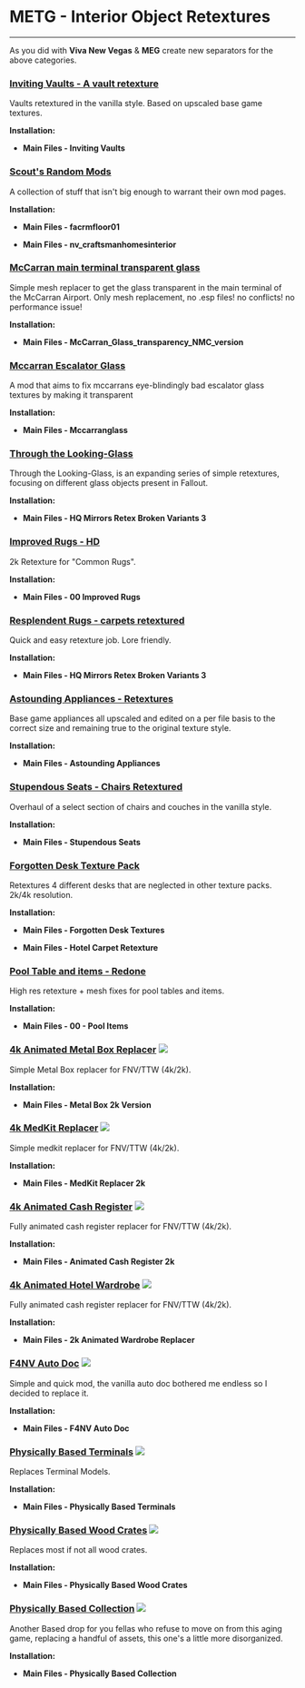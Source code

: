 # METG - Interior Object Retextures

---

As you did with **Viva New Vegas** & **MEG** create new separators for the above categories.

### [Inviting Vaults - A vault retexture](https://www.nexusmods.com/newvegas/mods/80872)

Vaults retextured in the vanilla style. Based on upscaled base game textures.

**Installation:**

- **Main Files - Inviting Vaults**


### [Scout's Random Mods](https://www.nexusmods.com/newvegas/mods/80469)

A collection of stuff that isn't big enough to warrant their own mod pages.

**Installation:**

- **Main Files - facrmfloor01**

- **Main Files - nv_craftsmanhomesinterior**


### [McCarran main terminal transparent glass](https://www.nexusmods.com/newvegas/mods/69041)

Simple mesh replacer to get the glass transparent in the main terminal of the McCarran Airport. Only mesh replacement, no .esp files! no conflicts! no performance issue! 

**Installation:**

- **Main Files - McCarran_Glass_transparency_NMC_version**


### [Mccarran Escalator Glass](https://www.nexusmods.com/newvegas/mods/63284)

A mod that aims to fix mccarrans eye-blindingly bad escalator glass textures by making it transparent 

**Installation:**

- **Main Files - Mccarranglass**


### [Through the Looking-Glass](https://www.nexusmods.com/newvegas/mods/40620)

Through the Looking-Glass, is an expanding series of simple retextures, focusing on different glass objects present in Fallout. 

**Installation:**

- **Main Files - HQ Mirrors Retex Broken Variants 3**


### [Improved Rugs - HD](https://www.nexusmods.com/newvegas/mods/82507)

2k Retexture for "Common Rugs".

**Installation:**

- **Main Files - 00 Improved Rugs**


### [Resplendent Rugs - carpets retextured](https://www.nexusmods.com/newvegas/mods/79722)

Quick and easy retexture job. Lore friendly. 

**Installation:**

- **Main Files - HQ Mirrors Retex Broken Variants 3**


### [Astounding Appliances - Retextures](https://www.nexusmods.com/newvegas/mods/80953)

Base game appliances all upscaled and edited on a per file basis to the correct size and remaining true to the original texture style.

**Installation:**

- **Main Files - Astounding Appliances**


### [Stupendous Seats - Chairs Retextured](https://www.nexusmods.com/newvegas/mods/80478)

Overhaul of a select section of chairs and couches in the vanilla style. 

**Installation:**

- **Main Files - Stupendous Seats**


### [Forgotten Desk Texture Pack](https://www.nexusmods.com/newvegas/mods/75309)

Retextures 4 different desks that are neglected in other texture packs. 2k/4k resolution.

**Installation:**

- **Main Files - Forgotten Desk Textures**

- **Main Files - Hotel Carpet Retexture**


### [Pool Table and items - Redone](https://www.nexusmods.com/newvegas/mods/82577)

High res retexture + mesh fixes for pool tables and items. 

**Installation:**

- **Main Files - 00 - Pool Items**


### [4k Animated Metal Box Replacer](https://www.nexusmods.com/newvegas/mods/72598) ![](../static/img/Performance.png)

Simple Metal Box replacer for FNV/TTW (4k/2k).

**Installation:**

- **Main Files - Metal Box 2k Version**


### [4k MedKit Replacer](https://www.nexusmods.com/newvegas/mods/72566) ![](../static/img/Performance.png)

Simple medkit replacer for FNV/TTW (4k/2k).

**Installation:**

- **Main Files - MedKit Replacer 2k**


### [4k Animated Cash Register](https://www.nexusmods.com/newvegas/mods/72613) ![](../static/img/Performance.png)

Fully animated cash register replacer for FNV/TTW (4k/2k).

**Installation:**

- **Main Files - Animated Cash Register 2k**


### [4k Animated Hotel Wardrobe](https://www.nexusmods.com/newvegas/mods/72611) ![](../static/img/Performance.png)

Fully animated cash register replacer for FNV/TTW (4k/2k).

**Installation:**

- **Main Files - 2k Animated Wardrobe Replacer**


### [F4NV Auto Doc](https://www.nexusmods.com/newvegas/mods/71332) ![](../static/img/Performance.png)

Simple and quick mod, the vanilla auto doc bothered me endless so I decided to replace it.  

**Installation:**

- **Main Files - F4NV Auto Doc**


### [Physically Based Terminals](https://www.nexusmods.com/newvegas/mods/84386) ![](../static/img/Performance.png)

Replaces Terminal Models.

**Installation:**

- **Main Files - Physically Based Terminals**


### [Physically Based Wood Crates](https://www.nexusmods.com/newvegas/mods/76089) ![](../static/img/Performance.png)

Replaces most if not all wood crates.

**Installation:**

- **Main Files - Physically Based Wood Crates**


### [Physically Based Collection](https://www.nexusmods.com/newvegas/mods/77524) ![](../static/img/Performance.png)

Another Based drop for you fellas who refuse to move on from this aging game, replacing a handful of assets, this one's a little more disorganized. 

**Installation:**

- **Main Files - Physically Based Collection**